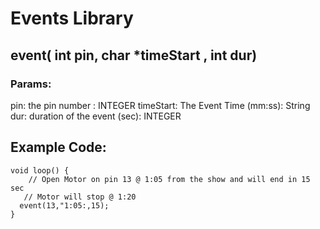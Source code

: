 # Events Library

## event( int pin, char *timeStart , int dur)

### Params:
pin: the pin number : INTEGER
timeStart: The Event Time (mm:ss): String
dur: duration of the event (sec): INTEGER


## Example Code:

```
void loop() {
    // Open Motor on pin 13 @ 1:05 from the show and will end in 15 sec
   // Motor will stop @ 1:20
  event(13,"1:05:,15);
}
```